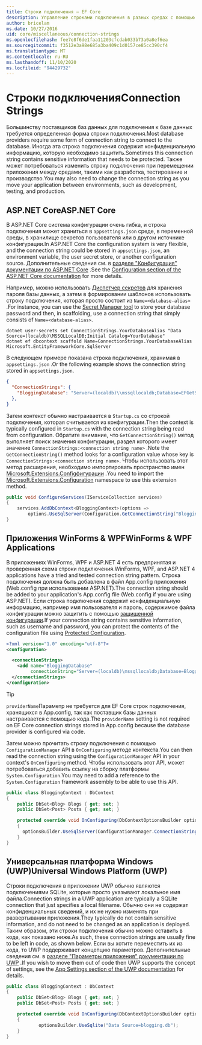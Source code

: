 ```yaml
---
title: Строки подключения — EF Core
description: Управление строками подключения в разных средах с помощью Entity Framework Core
author: bricelam
ms.date: 10/27/2016
uid: core/miscellaneous/connection-strings
ms.openlocfilehash: fee7e8f6de1faa11203cfcdab033b73a0a8ef6ea
ms.sourcegitcommit: f3512e3a98e685a3ba409c1d0157ce85cc390cf4
ms.translationtype: MT
ms.contentlocale: ru-RU
ms.lasthandoff: 11/10/2020
ms.locfileid: "94429732"
---
```

# <a name="connection-strings"></a><span data-ttu-id="7c96c-103">Строки подключения</span><span class="sxs-lookup"><span data-stu-id="7c96c-103">Connection Strings</span></span>

<span data-ttu-id="7c96c-104">Большинству поставщиков баз данных для подключения к базе данных требуется определенная форма строки подключения.</span><span class="sxs-lookup"><span data-stu-id="7c96c-104">Most database providers require some form of connection string to connect to the database.</span></span> <span data-ttu-id="7c96c-105">Иногда эта строка подключения содержит конфиденциальную информацию, которую необходимо защитить.</span><span class="sxs-lookup"><span data-stu-id="7c96c-105">Sometimes this connection string contains sensitive information that needs to be protected.</span></span> <span data-ttu-id="7c96c-106">Также может потребоваться изменить строку подключения при перемещении приложения между средами, такими как разработка, тестирование и производство.</span><span class="sxs-lookup"><span data-stu-id="7c96c-106">You may also need to change the connection string as you move your application between environments, such as development, testing, and production.</span></span>

## <a name="aspnet-core"></a><span data-ttu-id="7c96c-107">ASP.NET Core</span><span class="sxs-lookup"><span data-stu-id="7c96c-107">ASP.NET Core</span></span>

<span data-ttu-id="7c96c-108">В ASP.NET Core система конфигурации очень гибка, и строка подключения может храниться в `appsettings.json` среде, в переменной среды, в хранилище секретов пользователя или в другом источнике конфигурации.</span><span class="sxs-lookup"><span data-stu-id="7c96c-108">In ASP.NET Core the configuration system is very flexible, and the connection string could be stored in `appsettings.json`, an environment variable, the user secret store, or another configuration source.</span></span> <span data-ttu-id="7c96c-109">Дополнительные сведения см. в [разделе "Конфигурация" документации по ASP.NET Core](/aspnet/core/fundamentals/configuration) .</span><span class="sxs-lookup"><span data-stu-id="7c96c-109">See the [Configuration section of the ASP.NET Core documentation](/aspnet/core/fundamentals/configuration) for more details.</span></span>

<span data-ttu-id="7c96c-110">Например, можно использовать [Диспетчер секретов](/aspnet/core/security/app-secrets#secret-manager) для хранения пароля базы данных, а затем в формировании шаблонов использовать строку подключения, которая просто состоит из `Name=<database-alias>` .</span><span class="sxs-lookup"><span data-stu-id="7c96c-110">For instance, you can use the [Secret Manager tool](/aspnet/core/security/app-secrets#secret-manager) to store your database password and then, in scaffolding, use a connection string that simply consists of `Name=<database-alias>`.</span></span>

```dotnetcli
dotnet user-secrets set ConnectionStrings.YourDatabaseAlias "Data Source=(localdb)\MSSQLLocalDB;Initial Catalog=YourDatabase"
dotnet ef dbcontext scaffold Name=ConnectionStrings.YourDatabaseAlias Microsoft.EntityFrameworkCore.SqlServer
```

<span data-ttu-id="7c96c-111">В следующем примере показана строка подключения, хранимая в `appsettings.json` .</span><span class="sxs-lookup"><span data-stu-id="7c96c-111">Or the following example shows the connection string stored in `appsettings.json`.</span></span>

```json
{
  "ConnectionStrings": {
    "BloggingDatabase": "Server=(localdb)\\mssqllocaldb;Database=EFGetStarted.ConsoleApp.NewDb;Trusted_Connection=True;"
  },
}
```

<span data-ttu-id="7c96c-112">Затем контекст обычно настраивается в `Startup.cs` со строкой подключения, которая считывается из конфигурации.</span><span class="sxs-lookup"><span data-stu-id="7c96c-112">Then the context is typically configured in `Startup.cs` with the connection string being read from configuration.</span></span> <span data-ttu-id="7c96c-113">Обратите внимание, что `GetConnectionString()` метод выполняет поиск значения конфигурации, раздел которого имеет значение `ConnectionStrings:<connection string name>` .</span><span class="sxs-lookup"><span data-stu-id="7c96c-113">Note the `GetConnectionString()` method looks for a configuration value whose key is `ConnectionStrings:<connection string name>`.</span></span> <span data-ttu-id="7c96c-114">Чтобы использовать этот метод расширения, необходимо импортировать пространство имен [Microsoft.Extensions.Configфигурации](/dotnet/api/microsoft.extensions.configuration) .</span><span class="sxs-lookup"><span data-stu-id="7c96c-114">You need to import the [Microsoft.Extensions.Configuration](/dotnet/api/microsoft.extensions.configuration) namespace to use this extension method.</span></span>

```csharp
public void ConfigureServices(IServiceCollection services)
{
    services.AddDbContext<BloggingContext>(options =>
        options.UseSqlServer(Configuration.GetConnectionString("BloggingDatabase")));
}
```

## <a name="winforms--wpf-applications"></a><span data-ttu-id="7c96c-115">Приложения WinForms & WPF</span><span class="sxs-lookup"><span data-stu-id="7c96c-115">WinForms & WPF Applications</span></span>

<span data-ttu-id="7c96c-116">В приложениях WinForms, WPF и ASP.NET 4 есть предпринятая и проверенная схема строки подключения.</span><span class="sxs-lookup"><span data-stu-id="7c96c-116">WinForms, WPF, and ASP.NET 4 applications have a tried and tested connection string pattern.</span></span> <span data-ttu-id="7c96c-117">Строка подключения должна быть добавлена в файл App.config приложения (Web.config при использовании ASP.NET).</span><span class="sxs-lookup"><span data-stu-id="7c96c-117">The connection string should be added to your application's App.config file (Web.config if you are using ASP.NET).</span></span> <span data-ttu-id="7c96c-118">Если строка подключения содержит конфиденциальную информацию, например имя пользователя и пароль, содержимое файла конфигурации можно защитить с помощью [защищенной конфигурации](/dotnet/framework/data/adonet/connection-strings-and-configuration-files#encrypting-configuration-file-sections-using-protected-configuration).</span><span class="sxs-lookup"><span data-stu-id="7c96c-118">If your connection string contains sensitive information, such as username and password, you can protect the contents of the configuration file using [Protected Configuration](/dotnet/framework/data/adonet/connection-strings-and-configuration-files#encrypting-configuration-file-sections-using-protected-configuration).</span></span>

```xml
<?xml version="1.0" encoding="utf-8"?>
<configuration>

  <connectionStrings>
    <add name="BloggingDatabase"
         connectionString="Server=(localdb)\mssqllocaldb;Database=Blogging;Trusted_Connection=True;" />
  </connectionStrings>
</configuration>
```

> [!TIP]
> <span data-ttu-id="7c96c-119">`providerName`Параметр не требуется для EF Core строк подключения, хранящихся в App.config, так как поставщик базы данных настраивается с помощью кода.</span><span class="sxs-lookup"><span data-stu-id="7c96c-119">The `providerName` setting is not required on EF Core connection strings stored in App.config because the database provider is configured via code.</span></span>

<span data-ttu-id="7c96c-120">Затем можно прочитать строку подключения с помощью `ConfigurationManager` API в `OnConfiguring` методе контекста.</span><span class="sxs-lookup"><span data-stu-id="7c96c-120">You can then read the connection string using the `ConfigurationManager` API in your context's `OnConfiguring` method.</span></span> <span data-ttu-id="7c96c-121">Чтобы использовать этот API, может потребоваться добавить ссылку на сборку платформы `System.Configuration`.</span><span class="sxs-lookup"><span data-stu-id="7c96c-121">You may need to add a reference to the `System.Configuration` framework assembly to be able to use this API.</span></span>

```csharp
public class BloggingContext : DbContext
{
    public DbSet<Blog> Blogs { get; set; }
    public DbSet<Post> Posts { get; set; }

    protected override void OnConfiguring(DbContextOptionsBuilder optionsBuilder)
    {
      optionsBuilder.UseSqlServer(ConfigurationManager.ConnectionStrings["BloggingDatabase"].ConnectionString);
    }
}
```

## <a name="universal-windows-platform-uwp"></a><span data-ttu-id="7c96c-122">Универсальная платформа Windows (UWP)</span><span class="sxs-lookup"><span data-stu-id="7c96c-122">Universal Windows Platform (UWP)</span></span>

<span data-ttu-id="7c96c-123">Строки подключения в приложении UWP обычно являются подключениями SQLite, которые просто указывают локальное имя файла.</span><span class="sxs-lookup"><span data-stu-id="7c96c-123">Connection strings in a UWP application are typically a SQLite connection that just specifies a local filename.</span></span> <span data-ttu-id="7c96c-124">Обычно они не содержат конфиденциальных сведений, и их не нужно изменять при развертывании приложения.</span><span class="sxs-lookup"><span data-stu-id="7c96c-124">They typically do not contain sensitive information, and do not need to be changed as an application is deployed.</span></span> <span data-ttu-id="7c96c-125">Таким образом, эти строки подключения обычно можно оставить в коде, как показано ниже.</span><span class="sxs-lookup"><span data-stu-id="7c96c-125">As such, these connection strings are usually fine to be left in code, as shown below.</span></span> <span data-ttu-id="7c96c-126">Если вы хотите переместить их из кода, то UWP поддерживает концепцию параметров. Дополнительные сведения см. в [разделе "Параметры приложения" документации по UWP](/windows/uwp/app-settings/store-and-retrieve-app-data) .</span><span class="sxs-lookup"><span data-stu-id="7c96c-126">If you wish to move them out of code then UWP supports the concept of settings, see the [App Settings section of the UWP documentation](/windows/uwp/app-settings/store-and-retrieve-app-data) for details.</span></span>

```csharp
public class BloggingContext : DbContext
{
    public DbSet<Blog> Blogs { get; set; }
    public DbSet<Post> Posts { get; set; }

    protected override void OnConfiguring(DbContextOptionsBuilder optionsBuilder)
    {
            optionsBuilder.UseSqlite("Data Source=blogging.db");
    }
}
```

